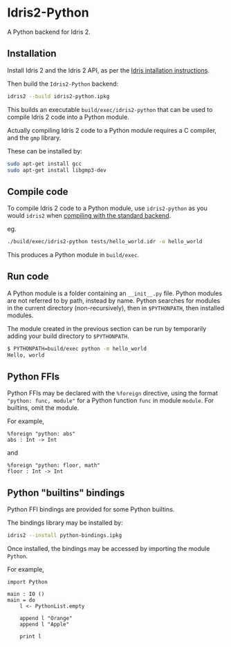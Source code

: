# Idris2-Python

A Python backend for Idris 2.

## Installation

Install Idris 2 and the Idris 2 API, as per the [Idris intallation instructions](https://github.com/idris-lang/Idris2/blob/master/INSTALL.md).

Then build the `Idris2-Python` backend:
```bash
idris2 --build idris2-python.ipkg
```
This builds an executable `build/exec/idris2-python` that can be used to compile Idris 2 code into a Python module.

Actually compiling Idris 2 code to a Python module requires a C compiler, and the `gmp` library.

These can be installed by:

```bash
sudo apt-get install gcc
sudo apt-get install libgmp3-dev
```

## Compile code

To compile Idris 2 code to a Python module, use `idris2-python` as you would `idris2` when [compiling with the standard backend](https://idris2.readthedocs.io/en/latest/backends/index.html).

eg.
```bash
./build/exec/idris2-python tests/hello_world.idr -o hello_world
```

This produces a Python module in `build/exec`.

## Run code

A Python module is a folder containing an `__init__.py` file.
Python modules are not referred to by path, instead by name.
Python searches for modules in the current directory (non-recursively), then in `$PYTHONPATH`, then installed modules.

The module created in the previous section can be run by temporarily adding your build directory to `$PYTHONPATH`.
```bash session
$ PYTHONPATH=build/exec python -m hello_world
Hello, world
```

## Python FFIs

Python FFIs may be declared with the `%foreign` directive, using the format `"python: func, module"` for a Python function `func` in module `module`.
For builtins, omit the module.

For example,
```idris2
%foreign "python: abs"
abs : Int -> Int
```
and
```idris2
%foreign "python: floor, math"
floor : Int -> Int
```

## Python "builtins" bindings

Python FFI bindings are provided for some Python builtins.

The bindings library may be installed by:
```bash
idris2 --install python-bindings.ipkg
```

Once installed, the bindings may be accessed by importing the module `Python`.

For example,
```idris2
import Python

main : IO ()
main = do
    l <- PythonList.empty

    append l "Orange"
    append l "Apple"

    print l
```
